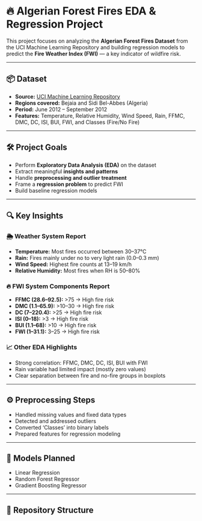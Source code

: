 # 🔥 Algerian Forest Fires EDA & Regression Project

This project focuses on analyzing the **Algerian Forest Fires Dataset** from the UCI Machine Learning Repository and building regression models to predict the **Fire Weather Index (FWI)** — a key indicator of wildfire risk.

---

## 📦 Dataset

- **Source:** [UCI Machine Learning Repository](https://archive.ics.uci.edu/ml/datasets/Algerian+Forest+Fires+Dataset++)
- **Regions covered:** Bejaia and Sidi Bel-Abbes (Algeria)
- **Period:** June 2012 – September 2012
- **Features:** Temperature, Relative Humidity, Wind Speed, Rain, FFMC, DMC, DC, ISI, BUI, FWI, and Classes (Fire/No Fire)

---

## 🛠 Project Goals

- Perform **Exploratory Data Analysis (EDA)** on the dataset
- Extract meaningful **insights and patterns**
- Handle **preprocessing and outlier treatment**
- Frame a **regression problem** to predict FWI
- Build baseline regression models

---

## 🔍 Key Insights

### 🌦 Weather System Report
- **Temperature:** Most fires occurred between 30–37°C
- **Rain:** Fires mainly under no to very light rain (0.0–0.3 mm)
- **Wind Speed:** Highest fire counts at 13–19 km/h
- **Relative Humidity:** Most fires when RH is 50–80%

### 🔥 FWI System Components Report
- **FFMC (28.6–92.5):** >75 → High fire risk
- **DMC (1.1–65.9):** >10–30 → High fire risk
- **DC (7–220.4):** >25 → High fire risk
- **ISI (0–18):** >3 → High fire risk
- **BUI (1.1–68):** >10 → High fire risk
- **FWI (1–31.1):** 3–25 → High fire risk

### 📈 Other EDA Highlights
- Strong correlation: FFMC, DMC, DC, ISI, BUI with FWI
- Rain variable had limited impact (mostly zero values)
- Clear separation between fire and no-fire groups in boxplots

---

## ⚙️ Preprocessing Steps

- Handled missing values and fixed data types
- Detected and addressed outliers
- Converted ‘Classes’ into binary labels
- Prepared features for regression modeling

---

## 🤖 Models Planned

- Linear Regression
- Random Forest Regressor
- Gradient Boosting Regressor

---

## 📁 Repository Structure

